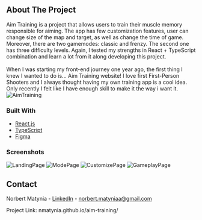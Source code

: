 ## About The Project
Aim Training is a project that allows users to train their muscle memory responsible for aiming. The app has few customization features, user can change size of the map and target, as well as change the time of game. Moreover, there are two gamemodes: classic and frenzy. The second one has three difficulty levels.
Again, I tested my strengths in React + TypeScript combination and learn a lot from it along developing this project.
\
\
When I was starting my front-end journey one year ago, the first thing I knew I wanted to do is... Aim Training website! I love first First-Person Shooters and I always thought having my own training app is a cool idea. Only recently I felt like I have enough skill to make it the way i want it.
\
![AimTraining](https://user-images.githubusercontent.com/84076941/164990864-940e58fc-9877-4f7b-9a9a-d8c6872bb238.gif)


### Built With

* [React.js](https://reactjs.org/)
* [TypeScript](https://www.typescriptlang.org/)
* [Figma](https://www.figma.com/)

### Screenshots
![LandingPage](https://user-images.githubusercontent.com/84076941/164990555-6fd22233-a9d4-4467-9ed9-1132a000cfc4.PNG)
![ModePage](https://user-images.githubusercontent.com/84076941/164990556-750e668f-0990-414e-a259-21c0e120791c.PNG)
![CustomizePage](https://user-images.githubusercontent.com/84076941/164990978-c981e22e-8cad-49f8-bde5-9a2b875a909b.PNG)
![GameplayPage](https://user-images.githubusercontent.com/84076941/164990558-69739cbc-4693-4942-92b1-a24a084c1ba2.PNG)

<!-- CONTACT -->
## Contact

Norbert Matynia - [LinkedIn](https://www.linkedin.com/in/norbert-matynia/) - norbert.matyniaa@gmail.com

Project Link: nmatynia.github.io/aim-training/

